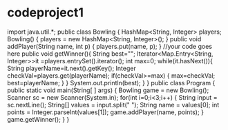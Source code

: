 # codeproject1
import java.util.*;   public class Bowling {     HashMap&lt;String, Integer> players;     Bowling() {         players = new HashMap&lt;String, Integer>();     }     public void addPlayer(String name, int p) {         players.put(name, p);     }     //your code goes here     public void getWinner(){         String best="";          Iterator&lt;Map.Entry&lt;String, Integer>>it =players.entrySet().iterator();         int max=0;         while(it.hasNext()){             String playerName=it.next().getKey();             Integer checkVal=players.get(playerName);             if(checkVal>=max)             {                     max=checkVal;                 best=playerName;             }         }         System.out.println(best);     } }  public class Program {     public static void main(String[ ] args) {         Bowling game = new Bowling();         Scanner sc = new Scanner(System.in);          for(int i=0;i&lt;3;i++) {             String input = sc.nextLine();             String[] values = input.split(" ");             String name = values[0];             int points = Integer.parseInt(values[1]);             game.addPlayer(name, points);         }         game.getWinner();     } }
